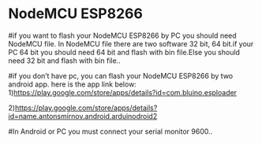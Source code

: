 # NodeMCU ESP8266

#if you want to flash your NodeMCU ESP8266 by PC you should need NodeMCU file. In NodeMCU file there are two software 32 bit, 64 bit.if your PC 64 bit you should need 64 bit and flash with bin file.Else you should need 32 bit and flash with bin file..

#if you don’t have pc, you can flash your NodeMCU ESP8266 by two android app.
here is the app link below:
1)https://play.google.com/store/apps/details?id=com.bluino.esploader

2)https://play.google.com/store/apps/details?id=name.antonsmirnov.android.arduinodroid2

#In Android or PC you must connect your serial monitor 9600..
